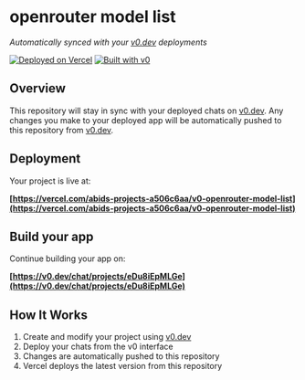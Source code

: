 # openrouter model list

*Automatically synced with your [v0.dev](https://v0.dev) deployments*

[![Deployed on Vercel](https://img.shields.io/badge/Deployed%20on-Vercel-black?style=for-the-badge&logo=vercel)](https://vercel.com/abids-projects-a506c6aa/v0-openrouter-model-list)
[![Built with v0](https://img.shields.io/badge/Built%20with-v0.dev-black?style=for-the-badge)](https://v0.dev/chat/projects/eDu8iEpMLGe)

## Overview

This repository will stay in sync with your deployed chats on [v0.dev](https://v0.dev).
Any changes you make to your deployed app will be automatically pushed to this repository from [v0.dev](https://v0.dev).

## Deployment

Your project is live at:

**[https://vercel.com/abids-projects-a506c6aa/v0-openrouter-model-list](https://vercel.com/abids-projects-a506c6aa/v0-openrouter-model-list)**

## Build your app

Continue building your app on:

**[https://v0.dev/chat/projects/eDu8iEpMLGe](https://v0.dev/chat/projects/eDu8iEpMLGe)**

## How It Works

1. Create and modify your project using [v0.dev](https://v0.dev)
2. Deploy your chats from the v0 interface
3. Changes are automatically pushed to this repository
4. Vercel deploys the latest version from this repository
